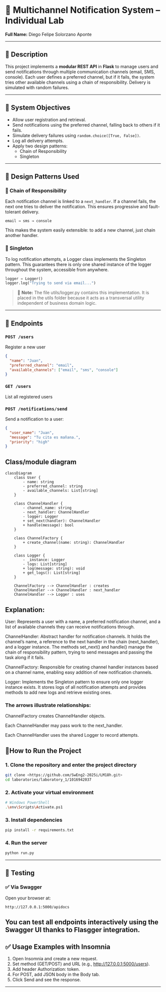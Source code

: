 # 📨 Multichannel Notification System – Individual Lab

**Full Name:** Diego Felipe Solorzano Aponte

---

## 📌 Description

This project implements a **modular REST API** in **Flask** to manage users and send notifications through multiple communication channels (email, SMS, console). Each user defines a preferred channel, but if it fails, the system tries other available channels using a chain of responsibility. Delivery is simulated with random failures.

---

## 🎯 System Objectives

- Allow user registration and retrieval.
- Send notifications using the preferred channel, falling back to others if it fails.
- Simulate delivery failures using `random.choice([True, False])`.
- Log all delivery attempts.
- Apply two design patterns:
  - Chain of Responsibility
  - Singleton

---

## 🧠 Design Patterns Used

### 🔗 Chain of Responsibility

Each notification channel is linked to a `next_handler`. If a channel fails, the next one tries to deliver the notification. This ensures progressive and fault-tolerant delivery.

```plaintext
email → sms → console
```

This makes the system easily extensible: to add a new channel, just chain another handler.

### 🧭 Singleton

To log notification attempts, a Logger class implements the Singleton pattern. This guarantees there is only one shared instance of the logger throughout the system, accessible from anywhere.

```python
logger = Logger()
logger.log("Trying to send via email...")
```

> 📝 **Note:**  The file utils/logger.py contains this implementation. It is placed in the utils folder because it acts as a transversal utility independent of business domain logic.
---

## 🧪 Endpoints

### `POST /users`

Register a new user

```json
{
  "name": "Juan",
  "preferred_channel": "email",
  "available_channels": ["email", "sms", "console"]
}
```

### `GET /users`

List all registered users
### `POST /notifications/send`

Send a notification to a user:
```json
{
  "user_name": "Juan",
  "message": "Tu cita es mañana.",
  "priority": "high"
}
```

## Class/module diagram

```mermaid
classDiagram
    class User {
        - name: string
        - preferred_channel: string
        - available_channels: List[string]
    }

    class ChannelHandler {
        - channel_name: string
        - next_handler: ChannelHandler
        - logger: Logger
        + set_next(handler): ChannelHandler
        + handle(message): bool
    }

    class ChannelFactory {
        + create_channel(name: string): ChannelHandler
    }

    class Logger {
        - _instance: Logger
        - logs: List[string]
        + log(message: string): void
        + get_logs(): List[string]
    }

    ChannelFactory --> ChannelHandler : creates
    ChannelHandler --> ChannelHandler : next_handler
    ChannelHandler --> Logger : uses
```


## Explanation:

User: Represents a user with a name, a preferred notification channel, and a list of available channels they can receive notifications through.

ChannelHandler: Abstract handler for notification channels. It holds the channel’s name, a reference to the next handler in the chain (next_handler), and a logger instance. The methods set_next() and handle() manage the chain of responsibility pattern, trying to send messages and passing the task along if it fails.

ChannelFactory: Responsible for creating channel handler instances based on a channel name, enabling easy addition of new notification channels.

Logger: Implements the Singleton pattern to ensure only one logger instance exists. It stores logs of all notification attempts and provides methods to add new logs and retrieve existing ones.

### The arrows illustrate relationships:

ChannelFactory creates ChannelHandler objects.

Each ChannelHandler may pass work to the next_handler.

Each ChannelHandler uses the shared Logger to record attempts.


## 🔧How to Run the Project

### 1. Clone the repository and enter the project directory

```bash
git clone <https://github.com/SwEng2-2025i/LM18h.git>
cd laboratories/laboratory_1/1016942037
```

### 2. Activate your virtual environment

```bash
# Windows PowerShell
.\env\Scripts\Activate.ps1
```

### 3. Install dependencies

```bash
pip install -r requirements.txt
```

### 4.  Run the server

```bash
python run.py
```

---

## 🧰 Testing

### ✅ Vía Swagger

Open your browser at:

```
http://127.0.0.1:5000/apidocs
```

You can test all endpoints interactively using the Swagger UI thanks to Flasgger integration.
---

## ✅ Usage Examples with Insomnia
1. Open Insomnia and create a new request.
2. Set method (GET/POST) and URL (e.g., http://127.0.0.1:5000/users).
3. Add header Authorization: token.
4. For POST, add JSON body in the Body tab.
5. Click Send and see the response.

---
